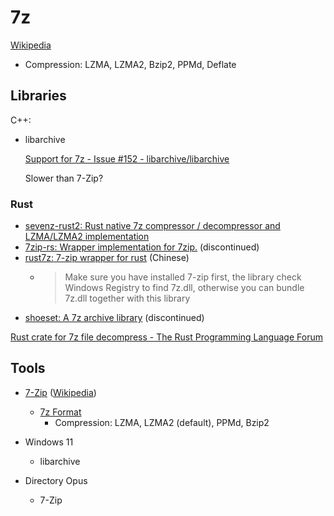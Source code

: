 # 7z
[Wikipedia](https://en.wikipedia.org/wiki/7z)

- Compression: LZMA, LZMA2, Bzip2, PPMd, Deflate

## Libraries
C++:
- libarchive

  [Support for 7z - Issue #152 - libarchive/libarchive](https://github.com/libarchive/libarchive/issues/152)

  Slower than 7-Zip?

### Rust
- [sevenz-rust2: Rust native 7z compressor / decompressor and LZMA/LZMA2 implementation](https://github.com/hasenbanck/sevenz-rust2)
- [7zip-rs: Wrapper implementation for 7zip.](https://github.com/not-matthias/7zip-rs) (discontinued)
- [rust7z: 7-zip wrapper for rust](https://github.com/nyfair/rust7z) (Chinese)
  - > Make sure you have installed 7-zip first, the library check Windows Registry to find 7z.dll, otherwise you can bundle 7z.dll together with this library
- [shoeset: A 7z archive library](https://github.com/eirslett/shoeset) (discontinued)

[Rust crate for 7z file decompress - The Rust Programming Language Forum](https://users.rust-lang.org/t/rust-crate-for-7z-file-decompress/62349)

## Tools
- [7-Zip](https://www.7-zip.org/) ([Wikipedia](https://en.wikipedia.org/wiki/7-Zip))
  - [7z Format](https://www.7-zip.org/7z.html)
    - Compression: LZMA, LZMA2 (default), PPMd, Bzip2

- Windows 11
  - libarchive

- Directory Opus
  - 7-Zip
